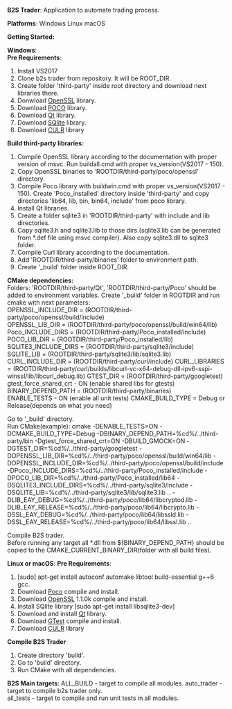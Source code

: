 **B2S Trader**:
Application to automate trading process.

**Platforms**:
Windows
Linux
macOS


**Getting Started:**

**Windows**:  
**Pre Requirements**:  
1. Install VS2017  
2. Clone b2s trader from repository. It will be ROOT_DIR.  
3. Create folder 'third-party' inside root directory and download next libraries there.  
4. Donwload [OpenSSL](https://github.com/pocoproject/openssl/tree/master) library.  
5. Download [POCO](https://pocoproject.org/download.html) library.  
6. Download [Qt](https://www.qt.io/download) library.  
7. Download [SQlite](https://www.sqlite.org/download.html) library.
8. Download [CULR](https://curl.haxx.se/download.html) library

**Build third-party libraries:**  
1. Compile OpenSSL library according to the documentation with proper version of msvc. Run buildall.cmd with proper vs_version(VS2017 - 150).  
2. Copy OpenSSL binaries to 'ROOTDIR/third-party/poco/openssl' directory.  
3. Compile Poco library with buildwin.cmd with proper vs_version(VS2017 - 150). Create 'Poco_installed' directory inside 'third-party' and copy directories 'lib64, lib, bin, bin64, include' from poco library.  
4. Install Qt libraries.  
5. Create a folder sqlite3 in 'ROOTDIR/third-party' with include and lib directories.  
6. Copy sqlite3.h and sqlite3.lib to those dirs.(sqlite3.lib can be generated from *.def file using msvc compiler). Also copy sqlite3.dll to sqlite3 folder.
7. Compile Curl library according to the documentation.
7. Add 'ROOTDIR/third-party/binaries' folder to environment path.
8. Create '_build' folder inside ROOT_DIR.  


**CMake dependencies:**  
Folders: 'ROOTDIR/third-party/Qt', 'ROOTDIR/third-party/Poco' should be added to environment variables.
Create '_build' folder in ROOTDIR and run cmake with next parameters:  
OPENSSL_INCLUDE_DIR = (ROOTDIR/third-party/poco/openssl/build/include)  
OPENSSL_LIB_DIR = (ROOTDIR/third-party/poco/openssl/build/win64/lib)  
Poco_INCLUDE_DIRS = (ROOTDIR/third-party/Poco_installed/include)  
POCO_LIB_DIR = (ROOTDIR/third-party/Poco_installed/lib)  
SQLITE3_INCLUDE_DIRS = (ROOTDIR/third-party/sqlite3/include)  
SQLITE_LIB = (ROOTDIR/third-party/sqlite3/lib/sqlite3.lib)
CURL_INCLUDE_DIR = (ROOTDIR/third-party/curl/include)
CURL_LIBRARIES = (ROOTDIR/third-party/curl/builds/libcurl-vc-x64-debug-dll-ipv6-sspi-winssl/lib/libcurl_debug.lib)
GTEST_DIR = (ROOTDIR/third-party/googletest)  
gtest_force_shared_crt - ON (enable shared libs for gtests)  
BINARY_DEPEND_PATH = (ROOTDIR/third-party/binaries)  
ENABLE_TESTS - ON (enable all unit tests)
CMAKE_BUILD_TYPE = Debug or Release(depends on what you need)


Go to '_build' directory.  
Run CMake(example):
cmake -DENABLE_TESTS=ON -DCMAKE_BUILD_TYPE=Debug -DBINARY_DEPEND_PATH=%cd%/../third-party/bin -Dgtest_force_shared_crt=ON -DBUILD_GMOCK=ON -DGTEST_DIR=%cd%/../third-party/googletest -DOPENSSL_LIB_DIR=%cd%/../third-party/poco/openssl/build/win64/lib -DOPENSSL_INCLUDE_DIR=%cd%/../third-party/poco/openssl/build/include -DPoco_INCLUDE_DIRS=%cd%/../third-party/Poco_installed/include -DPOCO_LIB_DIR=%cd%/../third-party/Poco_installed/lib64 -DSQLITE3_INCLUDE_DIRS=%cd%/../third-party/sqlite3/include -DSQLITE_LIB=%cd%/../third-party/sqlite3/lib/sqlite3.lib .. -DLIB_EAY_DEBUG=%cd%/../third-party/poco/lib64/libcryptod.lib -DLIB_EAY_RELEASE=%cd%/../third-party/poco/lib64/libcrypto.lib -DSSL_EAY_DEBUG=%cd%/../third-party/poco/lib64/libssld.lib -DSSL_EAY_RELEASE=%cd%/../third-party/poco/lib64/libssl.lib ..  

Compile B2S trader.  
Before running any target all *.dll from ${BINARY_DEPEND_PATH} should be copied to the CMAKE_CURRENT_BINARY_DIR(folder with all build files).  

**Linux or macOS**:
**Pre Requirements**:  
1. [sudo] apt-get install autoconf automake libtool build-essential g++6 gcc.
2. Download [Poco](https://pocoproject.org/download.html) compile and install.
3. Download [OpenSSL](https://www.openssl.org/source/) 1.1.0k compile and install.
4. Install SQlite library [sudo apt-get install libsqlite3-dev]
5. Download and install [Qt](https://www.qt.io/download) library.
6. Download [GTest](https://github.com/google/googletest) compile and install.
7. Download [CULR](https://curl.haxx.se/download.html) library

**Compile B2S Trader**
1. Create directory 'build'.
2. Go to 'build' directory.
3. Run CMake with all dependencies.

**B2S Main targets**:
ALL_BUILD - target to compile all modules.
auto_trader - target to compile b2s trader only.  
all_tests - target to compile and run unit tests in all modules.

